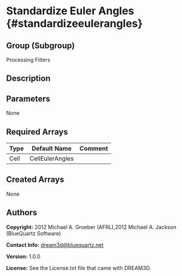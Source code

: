 Standardize Euler Angles {#standardizeeulerangles}
======

## Group (Subgroup) ##
Processing Filters

## Description ##

## Parameters ##
None

## Required Arrays ##

| Type | Default Name | Comment |
|------|--------------|---------|
| Cell | CellEulerAngles |  |

## Created Arrays ##
None

## Authors ##

**Copyright:** 2012 Michael A. Groeber (AFRL),2012 Michael A. Jackson (BlueQuartz Software)

**Contact Info:** dream3d@bluequartz.net

**Version:** 1.0.0

**License:**  See the License.txt file that came with DREAM3D.



